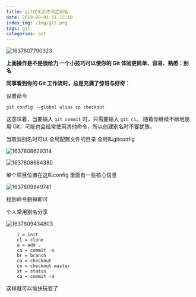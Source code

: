 ```yaml
---
title: git优化工作流之别名
date: 2019-08-01 11:15:10
index_img: /img/git.png
tags: git  
categories: git  
---
```




![1637807790323](git.gif)

 **上面操作是不是很给力 一个小技巧可以使你的 Git 体验更简单、容易、熟悉：别名** 

 **同事看到你的 Git 工作流时，总是充满了惊讶与好奇：** 

设置命令

```
git config --global alias.co checkout
```

 这意味着，当要输入 `git commit` 时，只需要输入 `git ci`。 随着你继续不断地使用 Git，可能也会经常使用其他命令，所以创建别名时不要犹豫。

当取消别名时可以  全局配置文件的目录 全局叫gitconfig

![1637808629314](1637808629314.png)

![1637808684380](1637808684380.png)

单个项目位置在这叫config  里面有一些核心信息

![1637809849741](1637809849741.png)

找到命令删掉即可



个人常用别名分享

![1637809434803](1637809434803.png)

```
    i = init
	cl = clone
	a = add .
	ca = commit -a
	br = branch
	co = checkout
	cm = checkout master
	st = status
	ca = commit -a
```

这样就可以愉快玩耍了

